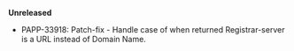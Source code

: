 **Unreleased**
* PAPP-33918: Patch-fix - Handle case of when returned Registrar-server is a URL instead of Domain Name.